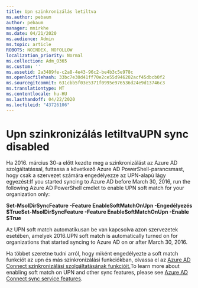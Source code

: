 ```yaml
---
title: Upn szinkronizálás letiltva
ms.author: pebaum
author: pebaum
manager: mnirkhe
ms.date: 04/21/2020
ms.audience: Admin
ms.topic: article
ROBOTS: NOINDEX, NOFOLLOW
localization_priority: Normal
ms.collection: Adm_O365
ms.custom: ''
ms.assetid: 2a3489fe-c2a8-4e43-96c2-be4b3c5e978c
ms.openlocfilehash: 33bc7e30d41ff70e2ce55d946202acf45dbcb0f2
ms.sourcegitcommit: 631cbb5f03e5371f0995e976536d24e9d13746c3
ms.translationtype: MT
ms.contentlocale: hu-HU
ms.lasthandoff: 04/22/2020
ms.locfileid: "43726106"
---
```

# <a name="upn-sync-disabled"></a><span data-ttu-id="c3b3a-102">Upn szinkronizálás letiltva</span><span class="sxs-lookup"><span data-stu-id="c3b3a-102">UPN sync disabled</span></span>

<span data-ttu-id="c3b3a-103">Ha 2016. március 30-a előtt kezdte meg a szinkronizálást az Azure AD szolgáltatással, futtassa a következő Azure AD PowerShell-parancsmast, hogy csak a szervezet számára engedélyezze az UPN-alapú lágy egyezést:</span><span class="sxs-lookup"><span data-stu-id="c3b3a-103">If you started syncing to Azure AD before March 30, 2016, run the following Azure AD PowerShell cmdlet to enable UPN soft match for your organization only:</span></span>
  
 <span data-ttu-id="c3b3a-104">**Set-MsolDirSyncFeature -Feature EnableSoftMatchOnUpn -Engedélyezés $True**</span><span class="sxs-lookup"><span data-stu-id="c3b3a-104">**Set-MsolDirSyncFeature -Feature EnableSoftMatchOnUpn -Enable $True**</span></span>
  
<span data-ttu-id="c3b3a-105">Az UPN soft match automatikusan be van kapcsolva azon szervezetek esetében, amelyek 2016.</span><span class="sxs-lookup"><span data-stu-id="c3b3a-105">UPN soft match is automatically turned on for organizations that started syncing to Azure AD on or after March 30, 2016.</span></span>
  
<span data-ttu-id="c3b3a-106">Ha többet szeretne tudni arról, hogy miként engedélyezte a soft match funkciót az upn és más szinkronizálási funkciókban, olvassa el az [Azure AD Connect szinkronizálási szolgáltatásának funkcióit.](https://docs.microsoft.com/azure/active-directory/connect/active-directory-aadconnectsyncservice-features)</span><span class="sxs-lookup"><span data-stu-id="c3b3a-106">To learn more about enabling soft match on UPN and other sync features, please see [Azure AD Connect sync service features](https://docs.microsoft.com/azure/active-directory/connect/active-directory-aadconnectsyncservice-features).</span></span>
  

